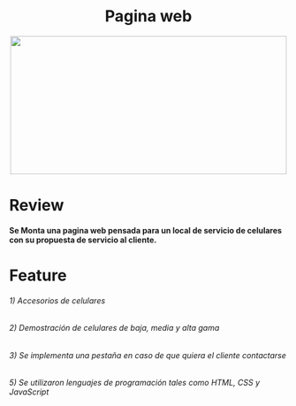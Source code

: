 <div id="hola" align="center">

# Pagina web
<img src="https://media.giphy.com/media/KcVY9sGDrXZnoZjEVb/giphy.gif" width="500" height="250">
</div>
<!DOCTYPE html>
<html lang="en">
<!DOCTYPE html>
<html lang="en">
<!DOCTYPE html>
<html lang="en">

<body>
<h1>Review</h1>    
<h4>
 Se Monta una pagina web pensada para un local de servicio de celulares con su propuesta de servicio al cliente.
 
</h4>
<h1>
    Feature  
</h1>
<h6>
    1) Accesorios de celulares     
</h6>
<h6>
    2) Demostración de celulares de baja, media y alta gama
</h6>
<h6>
    3) Se implementa una pestaña en caso de que quiera el cliente contactarse

</h6>
<h6>
    5) Se utilizaron lenguajes de programación tales como HTML, CSS y JavaScript

</h6>

</body>
</html>
